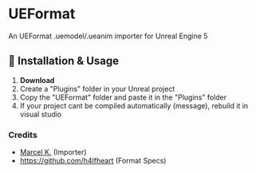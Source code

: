 # UEFormat

An UEFormat .uemodel/.ueanim importer for Unreal Engine 5

## 🔧 Installation & Usage
1. **Download**
2. Create a "Plugins" folder in your Unreal project
3. Copy the "UEFormat" folder and paste it in the "Plugins" folder
4. If your project cant be compiled automatically (message), rebuild it in visual studio


### Credits
- [Marcel K.](https://marcelk.dev) (Importer)
- https://github.com/h4lfheart (Format Specs)
